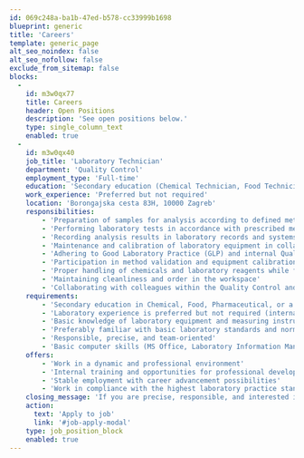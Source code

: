 ```yaml
---
id: 069c248a-ba1b-47ed-b578-cc33999b1698
blueprint: generic
title: 'Careers'
template: generic_page
alt_seo_noindex: false
alt_seo_nofollow: false
exclude_from_sitemap: false
blocks:
  -
    id: m3w0qx77
    title: Careers
    header: Open Positions
    description: 'See open positions below.'
    type: single_column_text
    enabled: true
  -
    id: m3w0qx40
    job_title: 'Laboratory Technician'
    department: 'Quality Control'
    employment_type: 'Full-time'
    education: 'Secondary education (Chemical Technician, Food Technician, Pharmaceutical Technician, or related field)'
    work_experience: 'Preferred but not required'
    location: 'Borongajska cesta 83H, 10000 Zagreb'
    responsibilities:
        - 'Preparation of samples for analysis according to defined methods and Standard Operating Procedures (SOPs)'
        - 'Performing laboratory tests in accordance with prescribed methods and techniques'
        - 'Recording analysis results in laboratory records and systems'
        - 'Maintenance and calibration of laboratory equipment in collaboration with responsible personnel'
        - 'Adhering to Good Laboratory Practice (GLP) and internal Quality Assurance procedures'
        - 'Participation in method validation and equipment calibration as needed'
        - 'Proper handling of chemicals and laboratory reagents while following safety measures'
        - 'Maintaining cleanliness and order in the workspace'
        - 'Collaborating with colleagues within the Quality Control and Quality Assurance departments'
    requirements:
        - 'Secondary education in Chemical, Food, Pharmaceutical, or a related technical field'
        - 'Laboratory experience is preferred but not required (internal training provided)'
        - 'Basic knowledge of laboratory equipment and measuring instruments'
        - 'Preferably familiar with basic laboratory standards and norms (e.g., ISO 17025)'
        - 'Responsible, precise, and team-oriented'
        - 'Basic computer skills (MS Office, Laboratory Information Management Systems – LIMS)'
    offers:
        - 'Work in a dynamic and professional environment'
        - 'Internal training and opportunities for professional development'
        - 'Stable employment with career advancement possibilities'
        - 'Work in compliance with the highest laboratory practice standards'
    closing_message: 'If you are precise, responsible, and interested in laboratory work, join us and become part of our team!'
    action:
      text: 'Apply to job'
      link: '#job-apply-modal'
    type: job_position_block
    enabled: true
---
```

